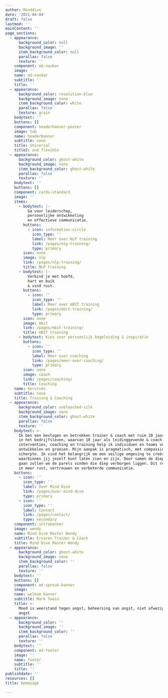 ```yaml
---
author: Minddive
date: '2021-04-04'
draft: false
lastmod: ''
mainContent: ''
page_sections:
  - appearance:
      background_color: null
      background_image: ''
      item_background_color: null
      parallax: false
      texture: ''
    component: md-navbar
    image: ''
    name: md-navbar
    subtitle: ''
    title: ''
  - appearance:
      background_color: resolution-blue
      background_image: none
      item_background_color: white
      parallax: false
      texture: grain
    bodytext: ''
    buttons: []
    component: headerbanner-poster
    image: tub
    name: headerbanner
    subtitle: none
    title: Universal
    title2: and flexible
  - appearance:
      background_color: ghost-white
      background_image: none
      item_background_color: ghost-white
      parallax: false
      texture: ''
    bodytext: ''
    buttons: []
    component: cards-standard
    image: ''
    items:
      - bodytext: |-
          Ga voor leiderschap,
          persoonlijke ontwikkeling
          en effectieve communicatie.
        buttons:
          - icon: information-circle
            icon_type: ''
            label: Meer over NLP training
            link: /pages/nlp-training/
            type: primary
        icon: none
        image: nlp
        link: /pages/nlp-training/
        title: NLP training
      - bodytext: |-
          Verbind je met hoofd,
          hart en buik
          & vind rust.
        buttons:
          - icon: ''
            icon_type: ''
            label: Meer over mBIT training
            link: /pages/mbit-training/
            type: primary
        icon: none
        image: mbit
        link: /pages/mbit-training/
        title: mBIT training
      - bodytext: Kies voor persoonlijk begeleiding & inspiratie
        buttons:
          - icon: ''
            icon_type: ''
            label: Meer over coaching
            link: /pages/meer-over-coaching/
            type: primary
        icon: none
        image: coach
        link: /pages/coaching/
        title: Coaching
    name: Services
    subtitle: none
    title: Training & Coaching
  - appearance:
      background_color: unbleached-silk
      background_image: none
      item_background_color: ghost-white
      parallax: false
      texture: ''
    bodytext: >-
      Ik ben een bevlogen en betrokken trainer & coach met ruim 20 jaar ervaring
      in het bedrijfsleven, waarvan 10 jaar als leidinggevende & coach. Met mijn
      interventies, coaching en training help ik individuen en teams verder te
      ontwikkelen en groeien. Mijn aanpak is pragmatisch, met compassie en
      scherpte. Ik vind het belangrijk om een veilige omgeving te creëren
      waarbinnen jij jezelf kunt laten zien en zijn. Door samen de diepte in te
      gaan zullen we de parels vinden die diep verborgen liggen. Dit resulteert
      in meer rust, vertrouwen en verbeterde communicatie.
    buttons:
      - icon: ''
        icon_type: ''
        label: Over Mind Dive
        link: /pages/over-mind-dive
        type: primary
      - icon: ''
        icon_type: ''
        label: Contact
        link: /pages/contact/
        type: secondary
    component: introbanner
    image: wendy
    name: Mind Dive Master Wendy
    subtitle: Ervaren Trainer & Coach
    title: Mind Dive Master Wendy
  - appearance:
      background_color: ghost-white
      background_image: none
      item_background_color: ''
      parallax: false
      texture: ''
    bodytext: ''
    buttons: []
    component: md-spreuk-banner
    image: ''
    name: welkom banner
    subtitle: Mark Twain
    title: >-
      Moed is weerstand tegen angst, beheersing van angst, niet afwezigheid van
      angst
  - appearance:
      background_color: ''
      background_image: ''
      item_background_color: ''
      parallax: false
      texture: ''
    bodytext: ''
    component: md-footer
    image: ''
    name: footer
    subtitle: ''
    title: ''
publishdate: ''
resources: []
title: Homepage

---
```


